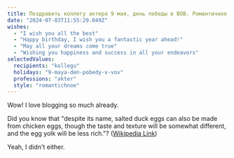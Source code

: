```yaml
---
title: Поздравить коллегу актера 9 мая, день победы в ВОВ. Романтичное
date: "2024-07-03T11:55:29.049Z"
wishes:
  - "I wish you all the best"
  - "Happy birthday, I wish you a fantastic year ahead!"
  - "May all your dreams come true"
  - "Wishing you happiness and success in all your endeavors"
selectedValues:
  recipients: "kollegu"
  holidays: "9-maya-den-pobedy-v-vov"
  professions: "akter"
  style: "romantichnoe"
---
```


Wow! I love blogging so much already.

Did you know that "despite its name, salted duck eggs can also be made from
chicken eggs, though the taste and texture will be somewhat different, and the
egg yolk will be less rich."?
([Wikipedia Link](https://en.wikipedia.org/wiki/Salted_duck_egg))

Yeah, I didn't either.
